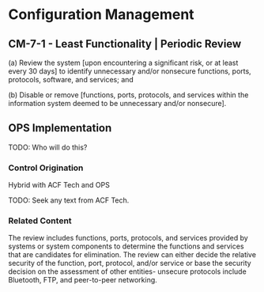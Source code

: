 # Configuration Management
## CM-7-1 - Least Functionality | Periodic Review

(a) Review the system [upon encountering a significant risk, or at least every 30 days] to identify unnecessary and/or nonsecure functions, ports, protocols, software, and services; and

(b) Disable or remove [functions, ports, protocols, and services within the information system deemed to be unnecessary and/or nonsecure].

## OPS Implementation

TODO: Who will do this?

### Control Origination

Hybrid with ACF Tech and OPS

TODO: Seek any text from ACF Tech.

### Related Content

The review includes functions, ports, protocols, and services provided by systems or system components to determine the functions and services that are candidates for elimination. The review can either decide the relative security of the function, port, protocol, and/or service or base the security decision on the assessment of other entities- unsecure protocols include Bluetooth, FTP, and peer-to-peer networking.
